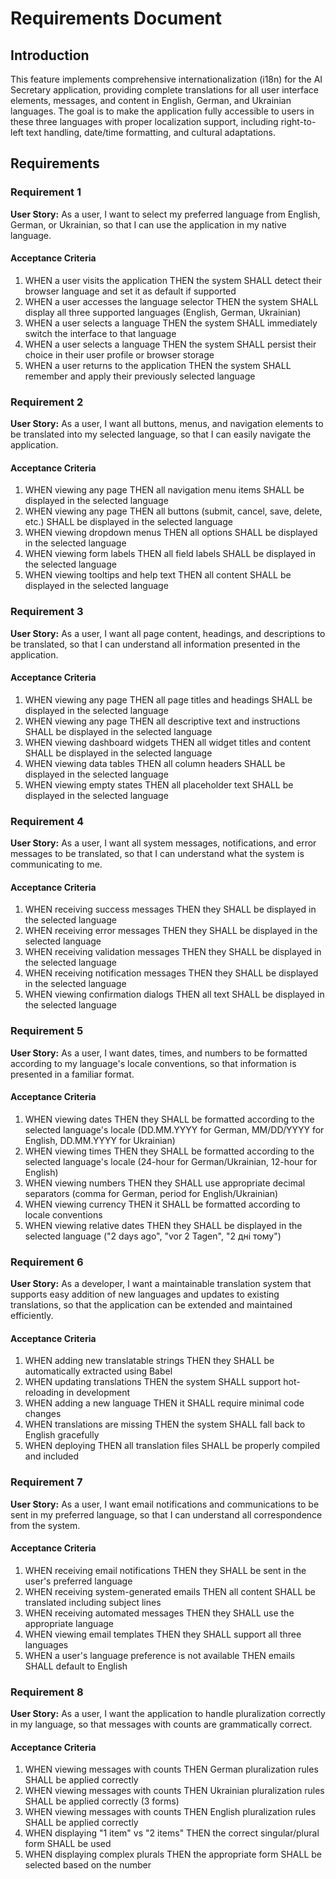 # Requirements Document

## Introduction

This feature implements comprehensive internationalization (i18n) for the AI Secretary application, providing complete translations for all user interface elements, messages, and content in English, German, and Ukrainian languages. The goal is to make the application fully accessible to users in these three languages with proper localization support, including right-to-left text handling, date/time formatting, and cultural adaptations.

## Requirements

### Requirement 1

**User Story:** As a user, I want to select my preferred language from English, German, or Ukrainian, so that I can use the application in my native language.

#### Acceptance Criteria

1. WHEN a user visits the application THEN the system SHALL detect their browser language and set it as default if supported
2. WHEN a user accesses the language selector THEN the system SHALL display all three supported languages (English, German, Ukrainian)
3. WHEN a user selects a language THEN the system SHALL immediately switch the interface to that language
4. WHEN a user selects a language THEN the system SHALL persist their choice in their user profile or browser storage
5. WHEN a user returns to the application THEN the system SHALL remember and apply their previously selected language

### Requirement 2

**User Story:** As a user, I want all buttons, menus, and navigation elements to be translated into my selected language, so that I can easily navigate the application.

#### Acceptance Criteria

1. WHEN viewing any page THEN all navigation menu items SHALL be displayed in the selected language
2. WHEN viewing any page THEN all buttons (submit, cancel, save, delete, etc.) SHALL be displayed in the selected language
3. WHEN viewing dropdown menus THEN all options SHALL be displayed in the selected language
4. WHEN viewing form labels THEN all field labels SHALL be displayed in the selected language
5. WHEN viewing tooltips and help text THEN all content SHALL be displayed in the selected language

### Requirement 3

**User Story:** As a user, I want all page content, headings, and descriptions to be translated, so that I can understand all information presented in the application.

#### Acceptance Criteria

1. WHEN viewing any page THEN all page titles and headings SHALL be displayed in the selected language
2. WHEN viewing any page THEN all descriptive text and instructions SHALL be displayed in the selected language
3. WHEN viewing dashboard widgets THEN all widget titles and content SHALL be displayed in the selected language
4. WHEN viewing data tables THEN all column headers SHALL be displayed in the selected language
5. WHEN viewing empty states THEN all placeholder text SHALL be displayed in the selected language

### Requirement 4

**User Story:** As a user, I want all system messages, notifications, and error messages to be translated, so that I can understand what the system is communicating to me.

#### Acceptance Criteria

1. WHEN receiving success messages THEN they SHALL be displayed in the selected language
2. WHEN receiving error messages THEN they SHALL be displayed in the selected language
3. WHEN receiving validation messages THEN they SHALL be displayed in the selected language
4. WHEN receiving notification messages THEN they SHALL be displayed in the selected language
5. WHEN viewing confirmation dialogs THEN all text SHALL be displayed in the selected language

### Requirement 5

**User Story:** As a user, I want dates, times, and numbers to be formatted according to my language's locale conventions, so that information is presented in a familiar format.

#### Acceptance Criteria

1. WHEN viewing dates THEN they SHALL be formatted according to the selected language's locale (DD.MM.YYYY for German, MM/DD/YYYY for English, DD.MM.YYYY for Ukrainian)
2. WHEN viewing times THEN they SHALL be formatted according to the selected language's locale (24-hour for German/Ukrainian, 12-hour for English)
3. WHEN viewing numbers THEN they SHALL use appropriate decimal separators (comma for German, period for English/Ukrainian)
4. WHEN viewing currency THEN it SHALL be formatted according to locale conventions
5. WHEN viewing relative dates THEN they SHALL be displayed in the selected language ("2 days ago", "vor 2 Tagen", "2 дні тому")

### Requirement 6

**User Story:** As a developer, I want a maintainable translation system that supports easy addition of new languages and updates to existing translations, so that the application can be extended and maintained efficiently.

#### Acceptance Criteria

1. WHEN adding new translatable strings THEN they SHALL be automatically extracted using Babel
2. WHEN updating translations THEN the system SHALL support hot-reloading in development
3. WHEN adding a new language THEN it SHALL require minimal code changes
4. WHEN translations are missing THEN the system SHALL fall back to English gracefully
5. WHEN deploying THEN all translation files SHALL be properly compiled and included

### Requirement 7

**User Story:** As a user, I want email notifications and communications to be sent in my preferred language, so that I can understand all correspondence from the system.

#### Acceptance Criteria

1. WHEN receiving email notifications THEN they SHALL be sent in the user's preferred language
2. WHEN receiving system-generated emails THEN all content SHALL be translated including subject lines
3. WHEN receiving automated messages THEN they SHALL use the appropriate language
4. WHEN viewing email templates THEN they SHALL support all three languages
5. WHEN a user's language preference is not available THEN emails SHALL default to English

### Requirement 8

**User Story:** As a user, I want the application to handle pluralization correctly in my language, so that messages with counts are grammatically correct.

#### Acceptance Criteria

1. WHEN viewing messages with counts THEN German pluralization rules SHALL be applied correctly
2. WHEN viewing messages with counts THEN Ukrainian pluralization rules SHALL be applied correctly (3 forms)
3. WHEN viewing messages with counts THEN English pluralization rules SHALL be applied correctly
4. WHEN displaying "1 item" vs "2 items" THEN the correct singular/plural form SHALL be used
5. WHEN displaying complex plurals THEN the appropriate form SHALL be selected based on the number